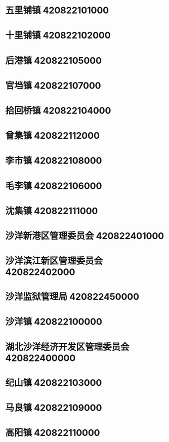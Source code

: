 # 五里铺镇 420822101000
# 十里铺镇 420822102000
# 后港镇 420822105000
# 官垱镇 420822107000
# 拾回桥镇 420822104000
# 曾集镇 420822112000
# 李市镇 420822108000
# 毛李镇 420822106000
# 沈集镇 420822111000
# 沙洋新港区管理委员会 420822401000
# 沙洋滨江新区管理委员会 420822402000
# 沙洋监狱管理局 420822450000
# 沙洋镇 420822100000
# 湖北沙洋经济开发区管理委员会 420822400000
# 纪山镇 420822103000
# 马良镇 420822109000
# 高阳镇 420822110000
